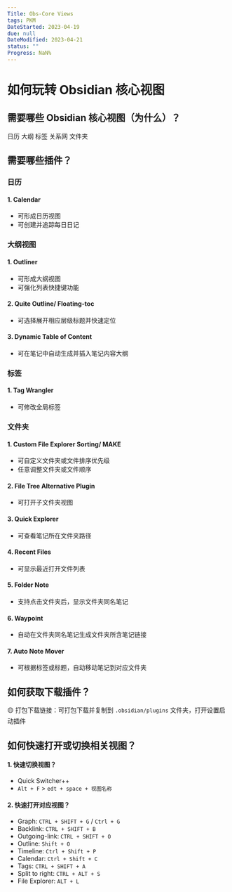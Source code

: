 ```yaml
---
Title: Obs-Core Views
tags: PKM
DateStarted: 2023-04-19
due: null
DateModified: 2023-04-21
status: ""
Progress: NaN%
---
```


# 如何玩转 Obsidian 核心视图

## 需要哪些 Obsidian 核心视图（为什么）？

日历
大纲
标签
关系网
文件夹

## 需要哪些插件？

### 日历

#### 1. Calendar

- 可形成日历视图
- 可创建并追踪每日日记

### 大纲视图

#### 1. Outliner

- 可形成大纲视图
- 可强化列表快捷键功能

#### 2. Quite Outline/ Floating-toc

- 可选择展开相应层级标题并快速定位

#### 3. Dynamic Table of Content

- 可在笔记中自动生成并插入笔记内容大纲

### 标签

#### 1. Tag Wrangler

- 可修改全局标签

### 文件夹

#### 1. Custom File Explorer Sorting/ MAKE

- 可自定义文件夹或文件排序优先级
- 任意调整文件夹或文件顺序

#### 2. File Tree Alternative Plugin

- 可打开子文件夹视图

#### 3. Quick Explorer

- 可查看笔记所在文件夹路径

#### 4. Recent Files

- 可显示最近打开文件列表

#### 5. Folder Note

- 支持点击文件夹后，显示文件夹同名笔记

#### 6. Waypoint

- 自动在文件夹同名笔记生成文件夹所含笔记链接

#### 7. Auto Note Mover

- 可根据标签或标题，自动移动笔记到对应文件夹

## 如何获取下载插件？

🟡 打包下载链接：可打包下载并复制到 `.obsidian/plugins` 文件夹，打开设置启动插件

## 如何快速打开或切换相关视图？

#### 1. 快速切换视图？

- Quick Switcher++
- `Alt + F` > `edt + space + 视图名称`

#### 2. 快速打开对应视图？

- Graph: `CTRL + SHIFT + G` / `Ctrl + G`
- Backlink: `CTRL + SHIFT + B`
- Outgoing-link: `CTRL + SHIFT + O`
- Outline: `Shift + O`
- Timeline: `Ctrl + Shift + P`
- Calendar: `Ctrl + Shift + C`
- Tags: `CTRL + SHIFT + A`
- Split to right: `CTRL + ALT + S`
- File Explorer: `ALT + L`
